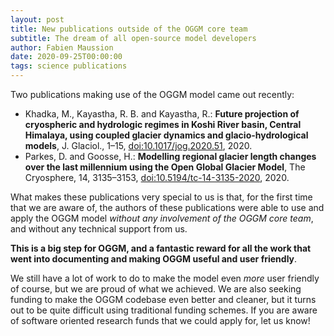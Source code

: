```yaml
---
layout: post
title: New publications outside of the OGGM core team
subtitle: The dream of all open-source model developers
author: Fabien Maussion
date: 2020-09-25T00:00:00
tags: science publications
---
```


Two publications making use of the OGGM model came out recently:

- Khadka, M., Kayastha, R. B. and Kayastha, R.: **Future projection of cryospheric and hydrologic regimes in Koshi River basin, Central Himalaya, using coupled glacier dynamics and glacio-hydrological models**, J. Glaciol., 1–15, [doi:10.1017/jog.2020.51](https://doi.org/10.1017/jog.2020.51), 2020.
- Parkes, D. and Goosse, H.: **Modelling regional glacier length changes over the last millennium using the Open Global Glacier Model**, The Cryosphere, 14, 3135–3153, [doi:10.5194/tc-14-3135-2020](https://doi.org/10.5194/tc-14-3135-2020), 2020.

What makes these publications very special to us is that, for the first time that we are aware of, the authors of these publications were able to use and apply the OGGM model *without any involvement of the OGGM core team*, and without any technical support from us. 

**This is a big step for OGGM, and a fantastic reward for all the work that went into documenting and making OGGM useful and user friendly**.

We still have a lot of work to do to make the model even *more* user friendly of course, but we are proud of what we achieved. We are also seeking funding to make the OGGM codebase even better and cleaner, but it turns out to be quite difficult using traditional funding schemes. If you are aware of software oriented research funds that we could apply for, let us know!